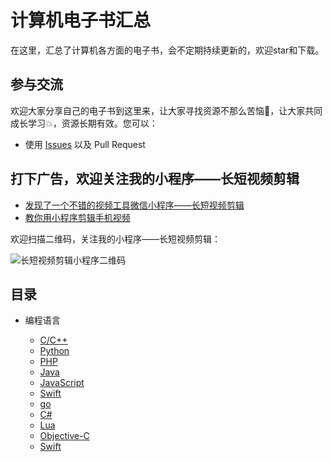 计算机电子书汇总
============================

在这里，汇总了计算机各方面的电子书，会不定期持续更新的，欢迎star和下载。


## 参与交流

欢迎大家分享自己的电子书到这里来，让大家寻找资源不那么苦恼🐳，让大家共同成长学习💥，资源长期有效。您可以：

* 使用 [Issues](https://github.com/jay602/IT_Ebook/issues) 以及 Pull Request

## 打下广告，欢迎关注我的小程序——长短视频剪辑
* [发现了一个不错的视频工具微信小程序——长短视频剪辑](https://www.jianshu.com/p/aa35acd85038)
* [教你用小程序剪辑手机视频](https://www.jianshu.com/p/9fe4df744022)

欢迎扫描二维码，关注我的小程序——长短视频剪辑：

![长短视频剪辑小程序二维码](https://github.com/jay602/IT_Ebook/blob/master/%E9%95%BF%E7%9F%AD%E8%A7%86%E9%A2%91%E5%89%AA%E8%BE%91%E5%B0%8F%E7%A8%8B%E5%BA%8F.jpg)



## 目录

* 编程语言

    * [C/C++](https://github.com/jay602/IT_Ebook/blob/master/%E7%BC%96%E7%A8%8B%E8%AF%AD%E8%A8%80/C%E8%AF%AD%E8%A8%80%E5%92%8CC%2B%2B.md)
    * [Python](https://github.com/jay602/IT_Ebook/blob/master/%E7%BC%96%E7%A8%8B%E8%AF%AD%E8%A8%80/Python.md)
    * [PHP](https://github.com/jay602/IT_Ebook/blob/master/%E7%BC%96%E7%A8%8B%E8%AF%AD%E8%A8%80/PHP.md)
    * [Java](https://github.com/jay602/IT_Ebook/blob/master/%E7%BC%96%E7%A8%8B%E8%AF%AD%E8%A8%80/Java.md)
    * [JavaScript](https://github.com/jay602/IT_Ebook/blob/master/%E7%BC%96%E7%A8%8B%E8%AF%AD%E8%A8%80/JavaScript.md)
    * [Swift](https://github.com/jay602/IT_Ebook/blob/master/%E7%BC%96%E7%A8%8B%E8%AF%AD%E8%A8%80/Swift.md)
    * [go](https://github.com/jay602/IT_Ebook/blob/master/%E7%BC%96%E7%A8%8B%E8%AF%AD%E8%A8%80/go.md)
    * [C#](https://github.com/jay602/IT_Ebook/blob/master/%E7%BC%96%E7%A8%8B%E8%AF%AD%E8%A8%80/C#.md)
    * [Lua](https://github.com/jay602/IT_Ebook/blob/master/%E7%BC%96%E7%A8%8B%E8%AF%AD%E8%A8%80/Lua.md)
    * [Objective-C](https://github.com/jay602/IT_Ebook/blob/master/%E7%BC%96%E7%A8%8B%E8%AF%AD%E8%A8%80/Objective-C.md)
    * [Swift](https://github.com/jay602/IT_Ebook/blob/master/%E7%BC%96%E7%A8%8B%E8%AF%AD%E8%A8%80/Swift.md)